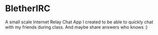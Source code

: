 # BletherIRC

A small scale Internet Relay Chat App I created to be able to quickly chat with my friends during class. And maybe share answers who knows :)
